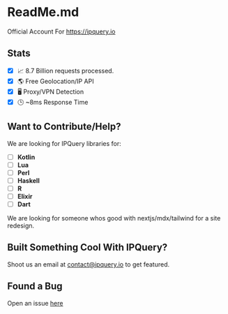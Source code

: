 # ReadMe.md
Official Account For https://ipquery.io

## Stats
- [X] 📈 8.7 Billion requests processed.
- [X] 🌎 Free Geolocation/IP API
- [X] 🖥️ Proxy/VPN Detection
- [X] 🕒 ~8ms Response Time

## Want to Contribute/Help?
We are looking for IPQuery libraries for:
- [ ] **Kotlin**
- [ ] **Lua**
- [ ] **Perl**
- [ ] **Haskell**
- [ ] **R**
- [ ] **Elixir**
- [ ] **Dart**

We are looking for someone whos good with nextjs/mdx/tailwind for a site redesign.

## Built Something Cool With IPQuery?
Shoot us an email at contact@ipquery.io to get featured.

## Found a Bug
Open an issue [here](https://github.com/ipqwery/Bugs)
